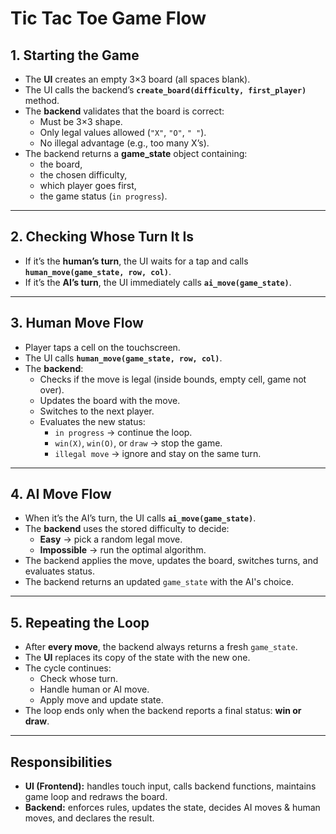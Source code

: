 # Tic Tac Toe Game Flow

## 1. Starting the Game
- The **UI** creates an empty 3×3 board (all spaces blank).  
- The UI calls the backend’s **`create_board(difficulty, first_player)`** method.  
- The **backend** validates that the board is correct:
  - Must be 3×3 shape.  
  - Only legal values allowed (`"X"`, `"O"`, `" "`).  
  - No illegal advantage (e.g., too many X’s).  
- The backend returns a **game_state** object containing:
  - the board,  
  - the chosen difficulty,  
  - which player goes first,  
  - the game status (`in progress`).

---

## 2. Checking Whose Turn It Is
- If it’s the **human’s turn**, the UI waits for a tap and calls **`human_move(game_state, row, col)`**.  
- If it’s the **AI’s turn**, the UI immediately calls **`ai_move(game_state)`**.

---

## 3. Human Move Flow
- Player taps a cell on the touchscreen.  
- The UI calls **`human_move(game_state, row, col)`**.  
- The **backend**:
  - Checks if the move is legal (inside bounds, empty cell, game not over).  
  - Updates the board with the move.  
  - Switches to the next player.  
  - Evaluates the new status:
    - `in progress` → continue the loop.  
    - `win(X)`, `win(O)`, or `draw` → stop the game.  
    - `illegal move` → ignore and stay on the same turn.

---

## 4. AI Move Flow
- When it’s the AI’s turn, the UI calls **`ai_move(game_state)`**.  
- The **backend** uses the stored difficulty to decide:
  - **Easy** → pick a random legal move.  
  - **Impossible** → run the optimal algorithm.    
- The backend applies the move, updates the board, switches turns, and evaluates status.
- The backend returns an updated `game_state` with the AI's choice. 

---

## 5. Repeating the Loop
- After **every move**, the backend always returns a fresh `game_state`.  
- The **UI** replaces its copy of the state with the new one.  
- The cycle continues:
  - Check whose turn.  
  - Handle human or AI move.  
  - Apply move and update state.  
- The loop ends only when the backend reports a final status: **win or draw**.

---

## Responsibilities
- **UI (Frontend):** handles touch input, calls backend functions, maintains game loop and redraws the board.  
- **Backend:** enforces rules, updates the state, decides AI moves & human moves, and declares the result.

